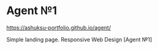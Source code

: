 # Agent №1

https://ashuksu-portfolio.github.io/agent/

Simple landing page. Responsive Web Design [Agent №1]
